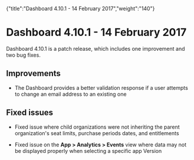 {"title":"Dashboard 4.10.1 - 14 February 2017","weight":"140"} 

# Dashboard 4.10.1 - 14 February 2017

Dashboard 4.10.1 is a patch release, which includes one improvement and two bug fixes.

## Improvements

*   The Dashboard provides a better validation response if a user attempts to change an email address to an existing one
    

## Fixed issues

*   Fixed issue where child organizations were not inheriting the parent organization's seat limits, purchase periods dates, and entitlements
    
*   Fixed issue on the **App > Analytics > Events** view where data may not be displayed properly when selecting a specific app Version